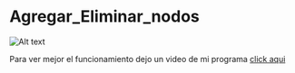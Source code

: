 # Agregar_Eliminar_nodos

![Alt text](http://codigolibre.weebly.com/uploads/5/5/8/1/55818481/2924342_orig.jpg)


Para ver mejor el funcionamiento dejo un video de mi programa <a href="https://youtu.be/_ph0Z7ngRR0">click aqui</a>

